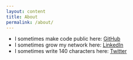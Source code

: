 ```yaml
---
layout: content
title: About
permalink: /about/
---
```


- I sometimes make code public here: [GitHub](www.github.com/maxhumber)
- I sometimes grow my network here: [LinkedIn](www.linkedin.com/in/maxhumber)
- I sometimes write 140 characters here: [Twitter](www.twitter.com/maxhumber)

